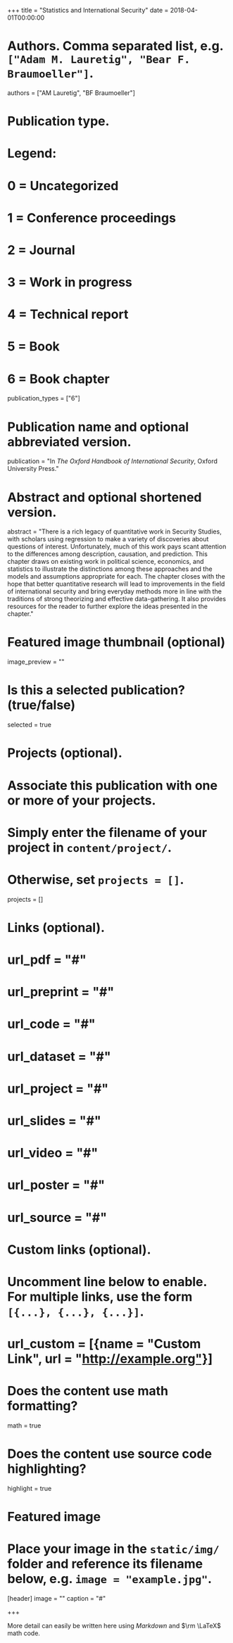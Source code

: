 +++
title = "Statistics and International Security"
date = 2018-04-01T00:00:00

# Authors. Comma separated list, e.g. `["Adam M. Lauretig", "Bear F. Braumoeller"]`.
authors = ["AM Lauretig", "BF Braumoeller"]

# Publication type.
# Legend:
# 0 = Uncategorized
# 1 = Conference proceedings
# 2 = Journal
# 3 = Work in progress
# 4 = Technical report
# 5 = Book
# 6 = Book chapter
publication_types = ["6"]

# Publication name and optional abbreviated version.
publication = "In *The Oxford Handbook of International Security*, Oxford University Press."

# Abstract and optional shortened version.
abstract = "There is a rich legacy of quantitative work in Security Studies, with scholars using regression to make a variety of discoveries about questions of interest. Unfortunately, much of this work pays scant attention to the differences among description, causation, and prediction. This chapter draws on existing work in political science, economics, and statistics to illustrate the distinctions among these approaches and the models and assumptions appropriate for each. The chapter closes with the hope that better quantitative research will lead to improvements in the field of international security and bring everyday methods more in line with the traditions of strong theorizing and effective data-gathering. It also provides resources for the reader to further explore the ideas presented in the chapter."

# Featured image thumbnail (optional)
image_preview = ""

# Is this a selected publication? (true/false)
selected = true

# Projects (optional).
#   Associate this publication with one or more of your projects.
#   Simply enter the filename of your project in `content/project/`.
#   Otherwise, set `projects = []`.
projects = []

# Links (optional).
# url_pdf = "#"
# url_preprint = "#"
# url_code = "#"
# url_dataset = "#"
# url_project = "#"
# url_slides = "#"
# url_video = "#"
# url_poster = "#"
# url_source = "#"

# Custom links (optional).
#   Uncomment line below to enable. For multiple links, use the form `[{...}, {...}, {...}]`.
# url_custom = [{name = "Custom Link", url = "http://example.org"}]

# Does the content use math formatting?
math = true

# Does the content use source code highlighting?
highlight = true

# Featured image
# Place your image in the `static/img/` folder and reference its filename below, e.g. `image = "example.jpg"`.
[header]
image = ""
caption = "#"

+++

More detail can easily be written here using *Markdown* and $\rm \LaTeX$ math code.
